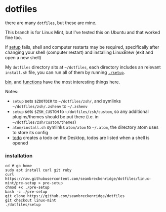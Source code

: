 # dotfiles

there are many `dotfiles`, but these are mine.

This branch is for Linux Mint, but I've tested this on Ubuntu and that worked fine too.

If [setup](/setup) fails, shell and computer restarts may be required, specifically after changing your shell (computer restart) and installing LinuxBrew (exit and open a new shell)

My `dotfiles` directory sits at `~/dotfiles`, each directory includes an relevant `install.sh` file, you can run all of them by running [`./setup`](/setup).

[bin](/bin), and [functions](/zsh/functions) have the most interesting things here.

Notes:
- `setup` sets `$ZDOTDIR` to `~/dotfiles/zsh/`, and symlinks `~/dotfiles/zsh/.zshenv` to `~/.zshenv`
- `setup` sets `$ZSH_CUSTOM` to `~/dotfiles/zsh/custom`, so any additional plugins/themes should be put there (i.e. in `~/dotfiles/zsh/custom/themes`)
- `atom/install.sh` symlinks `atom/atom` to `~/.atom`, the directory atom uses to store its config
- [todo](/bin/todo) creates a todo on the Desktop, todos are listed when a shell is opened

### installation

    cd # go home
    sudo apt install curl git ruby
    curl https://raw.githubusercontent.com/seanbreckenridge/dotfiles/linux-mint/pre-setup > pre-setup
    chmod +x ./pre-setup
    bash -c ./pre-setup
    git clone https://github.com/seanbreckenridge/dotfiles
    git checkout linux-mint
    ./dotfiles/setup
